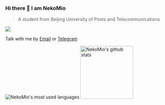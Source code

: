 ### Hi there 👋 I am NekoMio
> A student from Beijing University of Posts and Telecommunications

[![](https://img.shields.io/static/v1?label=PGP&message=E7B641AA97F5CA31&color=blue&style=flat-square)](https://keys.openpgp.org/search?q=hui@nekomio.com)


Talk with me by [Email](mailto:hui@nekomio.com) or [Telegram](https://t.me/Nekohui)


<div class="display:flex">
<img src="https://github-readme-stats.vercel.app/api/top-langs/?username=NekoMio&layout=compact&theme=material-palenight" alt="NekoMio's most used languages" />
<img height="165" class="margin-right: 10%" src="https://github-readme-stats.vercel.app/api?username=NekoMio&show_icons=true&include_all_commits=true&theme=material-palenight" alt="NekoMio's github stats"/>
</div>
<!--
**NekoMio/NekoMio** is a ✨ _special_ ✨ repository because its `README.md` (this file) appears on your GitHub profile.

Here are some ideas to get you started:

- 🔭 I’m currently working on ...
- 🌱 I’m currently learning ...
- 👯 I’m looking to collaborate on ...
- 🤔 I’m looking for help with ...
- 💬 Ask me about ...
- 📫 How to reach me: ...
- 😄 Pronouns: ...
- ⚡ Fun fact: ...
-->
